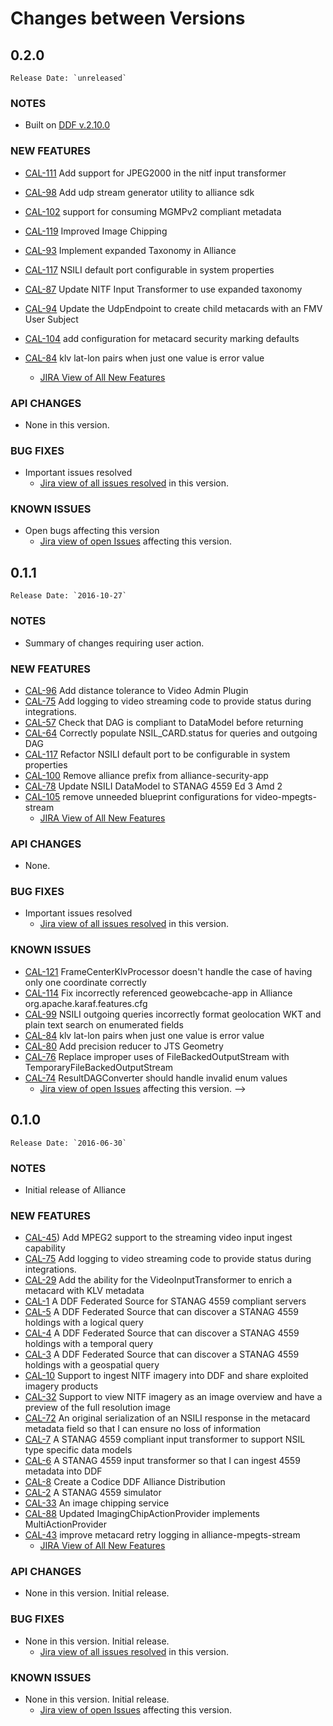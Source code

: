 # Changes between Versions
<!-- Template: Copy and uncomment-->
<!-- ## VERSION NUMBER
	Release Date: `unreleased`
replace with next unreleased version

### NOTES

- Summary of changes requiring user action.

### NEW FEATURES

- List of features added

	- [JIRA View of All New Features](https://codice.atlassian.net/issues/?jql=project%20%3D%20%22Codice%20Alliance%22%20and%20issuetype%20in%20%28story%2Ctask%29%20AND%20resolution%20%3D%20done%20AND%20fixVersion%20%3D%20VERSION_NUMBER%20ORDER%20BY%20summary%20ASC%2C%20priority)

### API CHANGES

- API changes

### BUG FIXES
(update {VERSION-NUMBER} in JIRA query)

- Important issues resolved
	- [Jira view of all issues resolved](https://codice.atlassian.net/issues/?jql=project%3D%22Codice%20Alliance%22%20and%20issuetype%20%3D%20bug%20AND%20fixVersion%20%3D%20VERSION_NUMBER%20and%20resolution%20%3D%20done in this version.

### KNOWN ISSUES
(update {VERSION-NUMBER} in JIRA query)


- Open bugs affecting this version
	- [Jira view of open Issues](https://codice.atlassian.net/issues/?jql=project%3DCodice%20Alliance%20AND%20issuetype%20%3D%20bug%20%20AND%20status%20%3D%20Open%20AND%20affectedVersion%20%3D%20VERSION_NUMBER%20AND%20fixVersion%20!%3D%20VERSION_NUMBER%20ORDER%20BY%20priority) affecting this version.
 -->
## 0.2.0
	Release Date: `unreleased`

### NOTES

- Built on [DDF v.2.10.0](https://github.com/codice/ddf/blob/master/CHANGES.md#2100)

### NEW FEATURES

- [CAL-111](https://codice.atlassian.net/browse/CAL-111) Add support for JPEG2000 in the nitf input transformer
- [CAL-98](https://codice.atlassian.net/browse/CAL-98) Add udp stream generator utility to alliance sdk
- [CAL-102](https://codice.atlassian.net/browse/CAL-102) support for consuming MGMPv2 compliant metadata
- [CAL-119](https://codice.atlassian.net/browse/CAL-119) Improved Image Chipping
- [CAL-93](https://codice.atlassian.net/browse/CAL-93) Implement expanded Taxonomy in Alliance
- [CAL-117](https://codice.atlassian.net/browse/CAL-117) NSILI default port configurable in system properties
- [CAL-87](https://codice.atlassian.net/browse/CAL-87) Update NITF Input Transformer to use expanded taxonomy
- [CAL-94](https://codice.atlassian.net/browse/CAL-94) Update the UdpEndpoint to create child metacards with an FMV User Subject
- [CAL-104](https://codice.atlassian.net/browse/CAL-104) add configuration for metacard security marking defaults
- [CAL-84](https://codice.atlassian.net/browse/CAL-84) klv lat-lon pairs when just one value is error value 

	- [JIRA View of All New Features](https://codice.atlassian.net/issues/?jql=project%20%3D%20%22Codice%20Alliance%22%20and%20issuetype%20in%20%28story%2Ctask%29%20AND%20resolution%20%3D%20done%20AND%20fixVersion%20%3D%20Alliance-0.2%20ORDER%20BY%20summary%20ASC%2C%20priority)

### API CHANGES

- None in this version.

### BUG FIXES

- Important issues resolved
	- [Jira view of all issues resolved](https://codice.atlassian.net/issues/?jql=project%3D%22Codice%20Alliance%22%20AND%20type%20%3D%20Bug%20AND%20resolution%20%3D%20Fixed%20AND%20fixVersion%20%3D%20Alliance-0.2%20ORDER%20BY%20priority) in this version.

### KNOWN ISSUES

- Open bugs affecting this version
	- [Jira view of open Issues](https://codice.atlassian.net/issues/?jql=project%3D%20%22Codice%20Alliance%22%20AND%20issuetype%20%3D%20bug%20%20AND%20status%20%3D%20Open%20AND%20affectedVersion%20%3D%20Alliance-0.2%20ORDER%20BY%20priority) affecting this version.

## 0.1.1
	Release Date: `2016-10-27`

### NOTES

- Summary of changes requiring user action.

### NEW FEATURES

- [CAL-96](https://codice.atlassian.net/browse/CAL-96) Add distance tolerance to Video Admin Plugin
- [CAL-75](https://codice.atlassian.net/browse/CAL-75) Add logging to video streaming code to provide status during integrations.
- [CAL-57](https://codice.atlassian.net/browse/CAL-57) Check that DAG is compliant to DataModel before returning
- [CAL-64](https://codice.atlassian.net/browse/CAL-64) Correctly populate NSIL_CARD.status for queries and outgoing DAG
- [CAL-117](https://codice.atlassian.net/browse/CAL-117) Refactor NSILI default port to be configurable in system properties
- [CAL-100](https://codice.atlassian.net/browse/CAL-100) Remove alliance prefix from alliance-security-app
- [CAL-78](https://codice.atlassian.net/browse/CAL-78) Update NSILI DataModel to STANAG 4559 Ed 3 Amd 2
- [CAL-105](https://codice.atlassian.net/browse/CAL-105) remove unneeded blueprint configurations for video-mpegts-stream
	- [JIRA View of All New Features](https://codice.atlassian.net/issues/?jql=project%20%3D%20%22Codice%20Alliance%22%20and%20issuetype%20in%20%28story%2Ctask%29%20AND%20resolution%20%3D%20done%20AND%20fixVersion%20%3D%20Alliance-0.2%20ORDER%20BY%20summary%20ASC%2C%20priority)

### API CHANGES

- None.

### BUG FIXES

- Important issues resolved
	- [Jira view of all issues resolved](https://codice.atlassian.net/issues/?jql=project%3D%22Codice%20Alliance%22%20and%20issuetype%20%3D%20bug%20AND%20fixVersion%20%3D%200.1.1%20and%20resolution%20%3D%20done) in this version.

### KNOWN ISSUES

- [CAL-121](https://codice.atlassian.net/browse/CAL-121) FrameCenterKlvProcessor doesn't handle the case of having only one coordinate correctly
- [CAL-114](https://codice.atlassian.net/browse/CAL-114) Fix incorrectly referenced geowebcache-app in Alliance org.apache.karaf.features.cfg
- [CAL-99](https://codice.atlassian.net/browse/CAL-99) NSILI outgoing queries incorrectly format geolocation WKT and plain text search on enumerated fields
- [CAL-84](https://codice.atlassian.net/browse/CAL-84) klv lat-lon pairs when just one value is error value
- [CAL-80](https://codice.atlassian.net/browse/CAL-80) Add precision reducer to JTS Geometry
- [CAL-76](https://codice.atlassian.net/browse/CAL-76) Replace improper uses of FileBackedOutputStream with TemporaryFileBackedOutputStream
- [CAL-74](https://codice.atlassian.net/browse/CAL-74) ResultDAGConverter should handle invalid enum values
	- [Jira view of open Issues](https://codice.atlassian.net/issues/?jql=project%3DCodice%20Alliance%20AND%20issuetype%20%3D%20bug%20%20AND%20status%20%3D%20Open%20AND%20affectedVersion%20%3D%20VERSION_NUMBER%20AND%20fixVersion%20!%3D%20VERSION_NUMBER%20ORDER%20BY%20priority) affecting this version.
 -->

## 0.1.0
	Release Date: `2016-06-30`

### NOTES

- Initial release of Alliance

### NEW FEATURES
- [CAL-45](https://codice.atlassian.net/browse/CAL-45)) Add MPEG2 support to the streaming video input ingest capability
- [CAL-75](https://codice.atlassian.net/browse/CAL-75) Add logging to video streaming code to provide status during integrations.
- [CAL-29](https://codice.atlassian.net/browse/CAL-29) Add the ability for the VideoInputTransformer to enrich a metacard with KLV metadata
- [CAL-1](https://codice.atlassian.net/browse/CAL-1) A DDF Federated Source for STANAG 4559 compliant servers
- [CAL-5](https://codice.atlassian.net/browse/CAL-5) A DDF Federated Source that can discover a STANAG 4559 holdings with a logical query
- [CAL-4](https://codice.atlassian.net/browse/CAL-4) A DDF Federated Source that can discover a STANAG 4559 holdings with a temporal query
- [CAL-3](https://codice.atlassian.net/browse/CAL-3) A DDF Federated Source that can discover a STANAG 4559 holdings with a geospatial query
- [CAL-10](https://codice.atlassian.net/browse/CAL-10) Support to ingest NITF imagery into DDF and share exploited imagery products
- [CAL-32](https://codice.atlassian.net/browse/CAL-32) Support to view NITF imagery as an image overview and have a preview of the full resolution image
- [CAL-72](https://codice.atlassian.net/browse/CAL-72) An original serialization of an NSILI response in the metacard metadata field so that I can ensure no loss of information
- [CAL-7](https://codice.atlassian.net/browse/CAL-7) A STANAG 4559 compliant input transformer to support NSIL type specific data models
- [CAL-6](https://codice.atlassian.net/browse/CAL-6) A STANAG 4559 input transformer so that I can ingest 4559 metadata into DDF
- [CAL-8](https://codice.atlassian.net/browse/CAL-8) Create a Codice DDF Alliance Distribution
- [CAL-2](https://codice.atlassian.net/browse/CAL-2) A STANAG 4559 simulator
- [CAL-33](https://codice.atlassian.net/browse/CAL-33) An image chipping service
- [CAL-88](https://codice.atlassian.net/browse/CAL-88) Updated ImagingChipActionProvider implements MultiActionProvider
- [CAL-43](https://codice.atlassian.net/browse/CAL-43) improve metacard retry logging in alliance-mpegts-stream
	- [JIRA View of All New Features](https://codice.atlassian.net/issues/?jql=project%20%3D%20%22Codice%20Alliance%22%20and%20issuetype%20in%20%28story%2Ctask%29%20AND%20resolution%20%3D%20done%20AND%20fixVersion%20%3D%20Alliance-0.1%20ORDER%20BY%20summary%20ASC%2C%20priority)

### API CHANGES

- None in this version. Initial release.

### BUG FIXES

- None in this version. Initial release.
	- [Jira view of all issues resolved](https://codice.atlassian.net/issues/?jql=project%3D%22Codice%20Alliance%22%20AND%20type%20%3D%20Bug%20AND%20resolution%20%3D%20Fixed%20AND%20fixVersion%20%3D%20Alliance-0.2%20ORDER%20BY%20priority) in this version.
	
### KNOWN ISSUES

- None in this version. Initial release.
	- [Jira view of open Issues](https://codice.atlassian.net/issues/?jql=project%3D%22Codice%20Alliance%22%20AND%20issuetype%20%3D%20bug%20%20AND%20status%20%3D%20Open%20AND%20affectedVersion%20%3D%20Alliance-0.1%20AND%20fixVersion%20!%3D%20Alliance-0.1%20ORDER%20BY%20priority) affecting this version.

